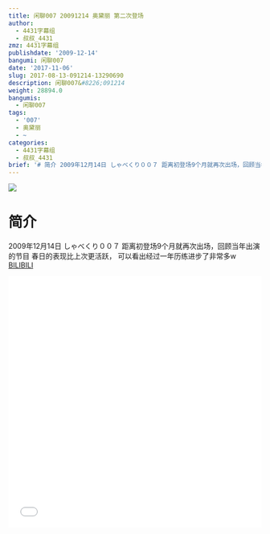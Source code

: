 ```yaml
---
title: 闲聊007 20091214 奥黛丽 第二次登场
author:
  - 4431字幕组
  - 叔叔_4431
zmz: 4431字幕组
publishdate: '2009-12-14'
bangumi: 闲聊007
date: '2017-11-06'
slug: 2017-08-13-091214-13290690
description: 闲聊007&#8226;091214
weight: 28894.0
bangumis:
  - 闲聊007
tags:
  - '007'
  - 奥黛丽
  - ~
categories:
  - 4431字幕组
  - 叔叔_4431
brief: '# 简介 2009年12月14日 しゃべくり００７ 距离初登场9个月就再次出场，回顾当年出演的节目 春日的表现比上次更活跃， 可以看出经过一年历练进步了非常多w'
---
```

![](https://i.imgur.com/giUJblF.png)
# 简介  
2009年12月14日 しゃべくり００７
距离初登场9个月就再次出场，回顾当年出演的节目
春日的表现比上次更活跃，
可以看出经过一年历练进步了非常多w
  [BILIBILI](https://www.bilibili.com/video/av13290690/)

  <iframe src="//www.bilibili.com/blackboard/player.html?aid=13290690" width="100%" height="500" frameborder="0" allowfullscreen="allowfullscreen"></iframe>
